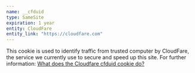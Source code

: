 ```yaml
---
name: __cfduid
type: SameSite
expiration: 1 year
entity: CloudFare
entity_link: "https://cloudfare.com"
---
```

This cookie is used to identify traffic from trusted computer by CloudFare, the service we currently use to secure and speed up this site.
For further information: [What does the Cloudfare cfduid cookie do?](https://support.cloudflare.com/hc/en-us/articles/200170156-What-does-the-CloudFlare-cfduid-cookie-do-)

